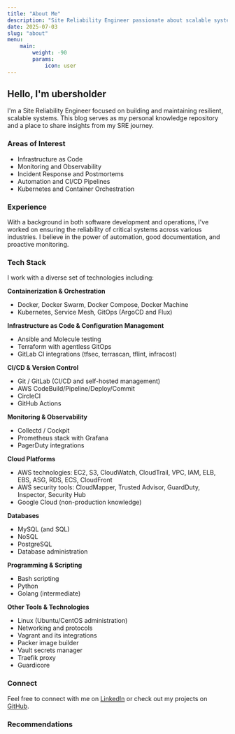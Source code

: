 ```yaml
---
title: "About Me"
description: "Site Reliability Engineer passionate about scalable systems"
date: 2025-07-03
slug: "about"
menu:
    main:
        weight: -90
        params:
            icon: user
---
```


## Hello, I'm ubersholder

I'm a Site Reliability Engineer focused on building and maintaining resilient, scalable systems. This blog serves as my personal knowledge repository and a place to share insights from my SRE journey.

### Areas of Interest

- Infrastructure as Code
- Monitoring and Observability
- Incident Response and Postmortems
- Automation and CI/CD Pipelines
- Kubernetes and Container Orchestration

### Experience

With a background in both software development and operations, I've worked on ensuring the reliability of critical systems across various industries. I believe in the power of automation, good documentation, and proactive monitoring.

### Tech Stack

I work with a diverse set of technologies including:

**Containerization & Orchestration**
- Docker, Docker Swarm, Docker Compose, Docker Machine
- Kubernetes, Service Mesh, GitOps (ArgoCD and Flux)

**Infrastructure as Code & Configuration Management**
- Ansible and Molecule testing
- Terraform with agentless GitOps
- GitLab CI integrations (tfsec, terrascan, tflint, infracost)

**CI/CD & Version Control**
- Git / GitLab (CI/CD and self-hosted management)
- AWS CodeBuild/Pipeline/Deploy/Commit
- CircleCI
- GitHub Actions

**Monitoring & Observability**
- Collectd / Cockpit
- Prometheus stack with Grafana
- PagerDuty integrations

**Cloud Platforms**
- AWS technologies: EC2, S3, CloudWatch, CloudTrail, VPC, IAM, ELB, EBS, ASG, RDS, ECS, CloudFront
- AWS security tools: CloudMapper, Trusted Advisor, GuardDuty, Inspector, Security Hub
- Google Cloud (non-production knowledge)

**Databases**
- MySQL (and SQL)
- NoSQL
- PostgreSQL
- Database administration

**Programming & Scripting**
- Bash scripting
- Python
- Golang (intermediate)

**Other Tools & Technologies**
- Linux (Ubuntu/CentOS administration)
- Networking and protocols
- Vagrant and its integrations
- Packer image builder
- Vault secrets manager
- Traefik proxy
- Guardicore

### Connect

Feel free to connect with me on [LinkedIn](https://www.linkedin.com/in/ikarpenk/) or check out my projects on [GitHub](https://github.com/ubershloders).

### Recommendations
